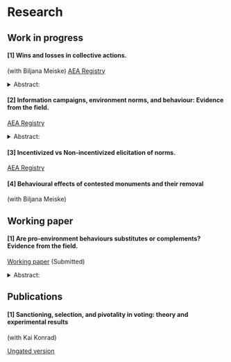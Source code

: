 # Research

## Work in progress

#### [1] Wins and losses in collective actions. 
(with Biljana Meiske) [AEA Registry](https://www.socialscienceregistry.org/trials/7474) 

<details>
  <summary>Abstract:</summary>
  
Global warming, deforestation, destruction of wildlife, etc., all represent problems which require coordination on a global level to be successfully resolved. At the same time, they also have their representation on a smaller scale (e.g. on a local level). We study, using a field experiment, whether the experience of participation in a small-scale collective action affects the willingness to contribute in a related but larger collective action. Particularly, we are interested in the motivational and demotivational effects of having achieved a "small win" or having failed to do so, on scaling-up the collective effort, and the relative magnitude of these effects. Furthermore, we investigate whether success (failure) in the smaller scale collective action has heterogeneous effects on participants with different initial propensity to contribute.
</details>

#### [2] Information campaigns, environment norms, and behaviour: Evidence from the field. 
[AEA Registry](https://www.socialscienceregistry.org/trials/7439) 

<details>
  <summary>Abstract:</summary>
  
Information campaigns that aim to encourage pro-environment activities are a widely popular policy instrument. In addition to closing the information gap related to target behaviours, such interventions can potentially change the beliefs that individuals hold about the appropriateness of these behaviours. This is particularly likely in the context of environment behaviours because of the normative nature of interventions, where a ‘correct’ behaviour is often encouraged. We look at whether individuals respond to information campaigns in the environmental domain because of their informational value or because they expect the campaign to change the social norm around these behaviours, and want to adhere to these new norms. We aim to separately identify these two channels through a ﬁeld experiment.
</details>


#### [3] Incentivized vs Non-incentivized elicitation of norms. 
[AEA Registry]() 

#### [4] Behavioural effects of contested monuments and their removal
(with Biljana Meiske)

## Working paper

#### [1] Are pro-environment behaviours substitutes or complements? Evidence from the field.

[Working paper](https://papers.ssrn.com/sol3/papers.cfm?abstract_id=3799970) (Submitted)

<details>
  <summary>Abstract:</summary>
  
This paper uses a ﬁeld experiment among adolescents in India to study how an intervention to increase one pro-environment activity (namely, recycling single-use plastic carry bags), spills over to other pro-environment activities. The paper shows using lab and ﬁeld experiments combined with survey data that (i) providing information on the need to recycle does not change recycling levels, whereas (ii) providing incentives along with the information, leads to higher recycling. There is a positive spillover from the incentive treatment to other pro-environment activities. This positive spillover is observed among subjects who respond to the incentives and increase recycling. Notably, the positive spillover is also observed among those in this treatment who do not respond to the incentives and do not change recycling behaviour. This suggests complementarities among pro-environment behaviours and that interventions may have unaccounted positive effects on non-target environment behaviours.
</details>

## Publications

#### [1] Sanctioning, selection, and pivotality in voting: theory and experimental results
(with Kai Konrad)

[Ungated version](https://link.springer.com/article/10.1007/s10602-019-09284-4)

